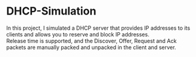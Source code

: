 # DHCP-Simulation
In this project, I simulated a DHCP server that provides IP addresses to its clients and allows you to reserve and block IP addresses.   
Release time is supported, and the Discover, Offer, Request and Ack packets are manually packed and unpacked in the client and server.
